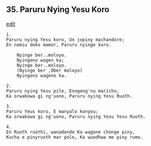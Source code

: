 
## 35.  Paruru Nying Yesu Koro
[edit](https://docs.google.com/document/d/1iwa9nghtL1Mz5bzY0nYDULPPr_z1jQ18/edit?mode=html)



    1.
    Paruru nying Yesu koro, Un jopiny machandore;
    En nomiu doko mamor, Paruru nyinge koro.

        Nyinge ber..moloyo.
        Nyingeno wagen ka;
        Nyinge ber..moloyo.
        (Nyinge ber ,Ober moloyo)
        Nyingeno wageno ka.

    2.
    Paruru nying Yesu pile, Enogeng'nu maricho;
    Ka orwakowa gi ng'uono, Paruru nying Yesu Ruoth.

    3.
    Paruru Yeus koro, E manyalo konyou;
    Ka orwakowa gi ng'uono, Paruru nying Yesu Yesu Ruoth.

    4.
    En Ruoth ruothi, wanadende Ka wagone chonge piny,
    Kucha e pinyruoth mar polo, Ka wuodhwa me piny rumo.
